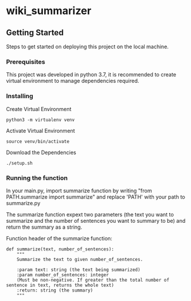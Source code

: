 # wiki_summarizer

## Getting Started
Steps to get started on deploying this project on the local machine.

### Prerequisites
This project was developed in python 3.7, it is recommended to create virtual environment to manage dependencies required.

### Installing
Create Virtual Environment 

```python3 -m virtualenv venv```

Activate Virtual Environment 

```source venv/bin/activate```

Download the Dependencies

```./setup.sh```

### Running the function
In your main.py, import summarize function by writing "from PATH.summarize import summarize" and replace 'PATH' with your path to summarize.py

The summarize function expext two parameters (the text you want to summarize and the number of sentences you want to summary to be) and return the summary as a string.

Function header of the summarize function:
```
def summarize(text, number_of_sentences):
    """
    Summarize the text to given number_of_sentences.

    :param text: string (the text being summarized)
    :param number_of_sentences: integer 
    (Must be non-negative. If greater than the total number of sentence in text, returns the whole text)
    :return: string (the summary)
    """
```

